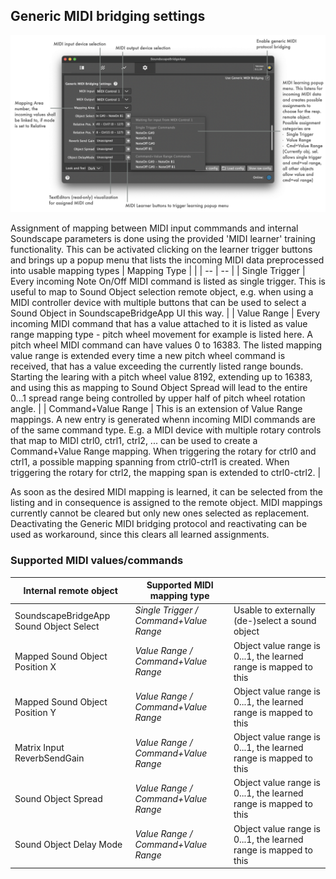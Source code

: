## Generic MIDI bridging settings

![Showreel.012.png](../Showreel/Showreel.012.png "Generic MIDI bridging settings")

Assignment of mapping between MIDI input commmands and internal Soundscape parameters is done using the provided 'MIDI learner' training functionality.
This can be activated clicking on the learner trigger buttons and brings up a popup menu that lists the incoming MIDI data preprocessed into usable mapping types
| Mapping Type | |
| -- | -- |
| Single Trigger | Every incoming Note On/Off MIDI command is listed as single trigger. This is useful to map to Sound Object selection remote object, e.g. when using a MIDI controller device with multiple buttons that can be used to select a Sound Object in SoundscapeBridgeApp UI this way. |
| Value Range | Every incoming MIDI command that has a value attached to it is listed as value range mapping type - pitch wheel movement for example is listed here. A pitch wheel MIDI command can have values 0 to 16383. The listed mapping value range is extended every time a new pitch wheel command is received, that has a value exceeding the currently listed range bounds. Starting the learing with a pitch wheel value 8192, extending up to 16383, and using this as mapping to Sound Object Spread will lead to the entire 0...1 spread range being controlled by upper half of pitch wheel rotation angle. |
| Command+Value Range | This is an extension of Value Range mappings. A new entry is generated whenn incoming MIDI commands are of the same command type. E.g. a MIDI device with multiple rotary controls that map to MIDI ctrl0, ctrl1, ctrl2, ... can be used to create a Command+Value Range mapping. When triggering the rotary for ctrl0 and ctrl1, a possible mapping spanning from ctrl0-ctrl1 is created. When triggering the rotary for ctrl2, the mapping span is extended to ctrl0-ctrl2. |

As soon as the desired MIDI mapping is learned, it can be selected from the listing and in consequence is assigned to the remote object. MIDI mappings currently cannot be cleared but only new ones selected as replacement. Deactivating the Generic MIDI bridging protocol and reactivating can be used as workaround, since this clears all learned assignments.


### Supported MIDI values/commands

| Internal remote object | Supported MIDI mapping type | |
| -- | -- | -- |
| SoundscapeBridgeApp Sound Object Select | _Single Trigger / Command+Value Range_ | Usable to externally (de-)select a sound object |
| Mapped Sound Object Position X | _Value Range / Command+Value Range_ | Object value range is 0...1, the learned range is mapped to this |
| Mapped Sound Object Position Y | _Value Range / Command+Value Range_ | Object value range is 0...1, the learned range is mapped to this |
| Matrix Input ReverbSendGain | _Value Range / Command+Value Range_ | Object value range is 0...1, the learned range is mapped to this |
| Sound Object Spread | _Value Range / Command+Value Range_ | Object value range is 0...1, the learned range is mapped to this |
| Sound Object Delay Mode | _Value Range / Command+Value Range_ | Object value range is 0...1, the learned range is mapped to this |
